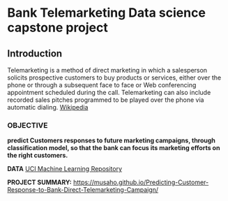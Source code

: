 # Bank Telemarketing Data science capstone project
## Introduction

Telemarketing is a method of direct marketing in which a salesperson solicits prospective customers to buy products or services, either over the phone or through a subsequent face to face or Web conferencing appointment scheduled during the call. Telemarketing can also include recorded sales pitches programmed to be played over the phone via automatic dialing.
[Wikipedia](https://en.wikipedia.org/wiki/Telemarketing)

### OBJECTIVE
**predict Customers responses to future marketing campaigns, through classification model, so that the bank can focus its marketing efforts on the right customers.**

**DATA**
[UCI Machine Learning Repository](http://archive.ics.uci.edu/ml/datasets/Bank+Marketing#)
 
 **PROJECT SUMMARY:** https://musaho.github.io/Predicting-Customer-Response-to-Bank-Direct-Telemarketing-Campaign/

